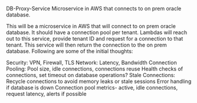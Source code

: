 DB-Proxy-Service
Microservice in AWS that connects to on prem oracle database.

This will be a microservice in AWS that will connect to on prem oracle database. It should have a connection pool per tenant. Lambdas will reach out to this service, provide tenant ID and request for a connection to that tenant. This service will then return the connection to the on prem database. Following are some of the initial thoughts:

Security: VPN, Firewall, TLS
Network: Latency, Bandwidth
Connection Pooling: Pool size, idle connections, connections reuse
Health checks of connections, set timeout on database operations?
Stale Connections: Recycle connections to avoid memory leaks or stale sessions
Error handling if database is down
Connection pool metrics- active, idle connections, request latency, alerts if possible